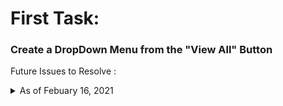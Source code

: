 # First Task:

### Create a DropDown Menu from the "View All" Button


Future Issues to Resolve : <details>
           <summary> As of Febuary 16, 2021</summary>
           <p> </p>
           <p> :small_orange_diamond: Find a way to anchor the DropDown Menu with "View All" button</p>
           <p> :small_orange_diamond: Clean up code and comments</p>
           <p> :small_orange_diamond: Look into VStack</p>
           
           <summary> Update as of Febuary 22, 2021 </summary>
           <p> </p>
           <p> :small_orange_diamond: Find a way to anchor the DropDown Menu with "View All" button</p>
         </details>

# Main Dashboard
![header image](/MyDropDownMenuPhotos/1.png)

# "View All" + LongGestureRecognizer
![header image](/MyDropDownMenuPhotos/2.png)

